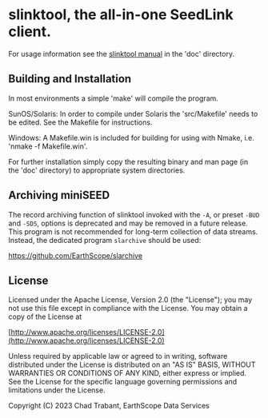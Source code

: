 
# slinktool, the all-in-one SeedLink client.

For usage information see the [slinktool manual](doc/slinktool.md)
in the 'doc' directory.

## Building and Installation

In most environments a simple 'make' will compile the program.

SunOS/Solaris:
In order to compile under Solaris the 'src/Makefile' needs to be edited.
See the Makefile for instructions.

Windows:
A Makefile.win is included for building for using with Nmake, i.e.
'nmake -f Makefile.win'.

For further installation simply copy the resulting binary and man page
(in the 'doc' directory) to appropriate system directories.

## Archiving miniSEED

The record archiving function of slinktool invoked with the `-A`, or 
preset `-BUD` and `-SDS`, options is deprecated and may be removed in a
future release.  This program is not recommended for long-term collection
of data streams.  Instead, the dedicated program `slarchive` should
be used:

https://github.com/EarthScope/slarchive

## License

Licensed under the Apache License, Version 2.0 (the "License");
you may not use this file except in compliance with the License.
You may obtain a copy of the License at

[http://www.apache.org/licenses/LICENSE-2.0](http://www.apache.org/licenses/LICENSE-2.0)

Unless required by applicable law or agreed to in writing, software
distributed under the License is distributed on an "AS IS" BASIS,
WITHOUT WARRANTIES OR CONDITIONS OF ANY KIND, either express or implied.
See the License for the specific language governing permissions and
limitations under the License.

Copyright (C) 2023 Chad Trabant, EarthScope Data Services

